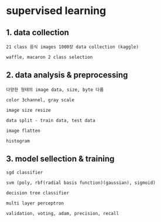 # supervised learning

## 1. data collection

    21 class 음식 images 1000장 data collection (kaggle)
   
    waffle, macaron 2 class selection
   
## 2. data analysis & preprocessing

    다양한 형태의 image data, size, byte 다름
   
    color 3channel, gray scale

    image size resize
   
    data split - train data, test data
   
    image flatten
   
    histogram

## 3. model sellection & training

    sgd classifier
   
    svm (poly, rbf(radial basis function)(gaussian), sigmoid)

    decision tree classifier

    multi layer perceptron
   
    validation, voting, adam, precision, recall
